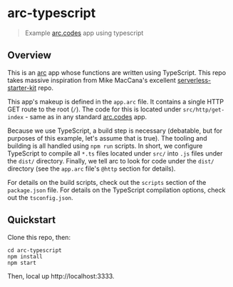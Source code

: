 # arc-typescript

> Example [arc.codes](https://arc.codes) app using typescript

## Overview

This is an [arc](arc.codes) app whose functions are written using TypeScript.
This repo takes massive inspiration from Mike MacCana's excellent
[serverless-starter-kit](https://github.com/mikemaccana/serverless-starter-kit) repo.

This app's makeup is defined in the `app.arc` file. It contains a single HTTP
GET route to the root (`/`). The code for this is located under
`src/http/get-index` - same as in any standard [arc.codes](https://arc.codes) app.

Because we use TypeScript, a build step is necessary (debatable, but for
purposes of this example, let's assume that is true). The tooling and building
is all handled using `npm run` scripts. In short, we configure TypeScript to
compile all `*.ts` files located under `src/` into `.js` files under the `dist/`
directory. Finally, we tell arc to look for code under the `dist/` directory
(see the `app.arc` file's `@http` section for details).

For details on the build scripts, check out the `scripts`
section of the `package.json` file. For details on the TypeScript compilation
options, check out the `tsconfig.json`.

## Quickstart

Clone this repo, then:

    cd arc-typescript
    npm install
    npm start

Then, local up http://localhost:3333.
